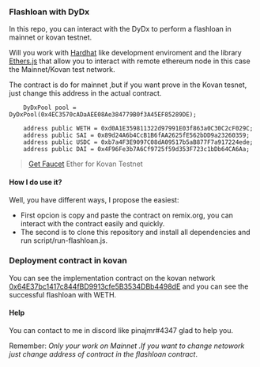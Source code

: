 ### Flashloan with DyDx

In this repo, you can interact with the DyDx to perform a flashloan in mainnet or kovan testnet.


Will you work with [Hardhat](https://hardhat.org/) like development enviroment and the library [Ethers.js](https://docs.ethers.io/) that allow you to interact with remote ethereum node in this case the Mainnet/Kovan test network.

The contract is do for mainnet ,but if you want prove in the Kovan tesnet, just change this address in the actual contract.
```solidity
    DyDxPool pool = DyDxPool(0x4EC3570cADaAEE08Ae384779B0f3A45EF85289DE);

    address public WETH = 0xd0A1E359811322d97991E03f863a0C30C2cF029C;
    address public SAI = 0x89d24A6b4CcB1B6fAA2625fE562bDD9a23260359;
    address public USDC = 0xb7a4F3E9097C08dA09517b5aB877F7a917224ede;
    address public DAI = 0x4F96Fe3b7A6Cf9725f59d353F723c1bDb64CA6Aa;

```

> [Get Faucet](https://faucets.chain.link/) Ether for Kovan Testnet

#### How I do use it?
Well, you have different ways, I propose the easiest:
* First opcion is copy and paste the contract on remix.org, you can interact with the contract easily and quickly.
* The second is to clone this repository and install all dependencies and run script/run-flashloan.js.

### Deployment contract in kovan
You can see the implementation contract on the kovan network [0x64E37bc1417c844fBD9913cfe5B3534DBb4498dE](https://kovan.etherscan.io/address/0x64e37bc1417c844fbd9913cfe5b3534dbb4498de) and you can see the successful flashloan with WETH.


#### Help
You can contact to me in discord like pinajmr#4347 glad to help you.

Remember: _Only your work on Mainnet .If you want to change netowork just change address of contract in the flashloan contract_.